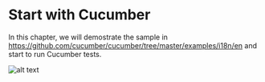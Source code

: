 # Start with Cucumber

In this chapter, we will demostrate the sample in https://github.com/cucumber/cucumber/tree/master/examples/i18n/en and start to run Cucumber tests.

![alt text](https://raw.githubusercontent.com/hy1984427/BDD-with-PageObject/master/images/Cucumber.png "Cucumber")
